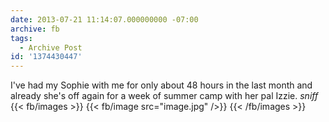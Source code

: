 ```yaml
---
date: 2013-07-21 11:14:07.000000000 -07:00
archive: fb
tags: 
  - Archive Post
id: '1374430447'
---
```


I've had my Sophie with me for only about 48 hours in the last month and already she's off again for a week of summer camp with her pal Izzie. *sniff*
{{< fb/images >}}
{{< fb/image src="image.jpg" />}}
{{< /fb/images >}}
